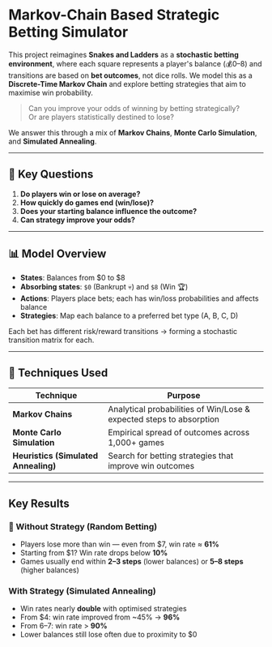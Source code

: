 # Markov-Chain Based Strategic Betting Simulator

This project reimagines **Snakes and Ladders** as a **stochastic betting environment**, where each square represents a player's balance (💰$0–$8) and transitions are based on **bet outcomes**, not dice rolls. We model this as a **Discrete-Time Markov Chain** and explore betting strategies that aim to maximise win probability.

> Can you improve your odds of winning by betting strategically?  
> Or are players statistically destined to lose?

We answer this through a mix of **Markov Chains**, **Monte Carlo Simulation**, and **Simulated Annealing**.

---

## 🧠 Key Questions

1. **Do players win or lose on average?**  
2. **How quickly do games end (win/lose)?**  
3. **Does your starting balance influence the outcome?**  
4. **Can strategy improve your odds?**

---

## 📊 Model Overview

- **States**: Balances from $0 to $8  
- **Absorbing states**: `$0` (Bankrupt 💀) and `$8` (Win 🏆)  
- **Actions**: Players place bets; each has win/loss probabilities and affects balance  
- **Strategies**: Map each balance to a preferred bet type (A, B, C, D)

Each bet has different risk/reward transitions → forming a stochastic transition matrix for each.

---

## 🔧 Techniques Used

| Technique                 | Purpose                                                                 |
|--------------------------|-------------------------------------------------------------------------|
| **Markov Chains**        | Analytical probabilities of Win/Lose & expected steps to absorption     |
| **Monte Carlo Simulation** | Empirical spread of outcomes across 1,000+ games                        |
| **Heuristics (Simulated Annealing)** | Search for betting strategies that improve win outcomes       |

---

## Key Results

### 🔁 Without Strategy (Random Betting)

- Players lose more than win — even from $7, win rate ≈ **61%**
- Starting from $1? Win rate drops below **10%**
- Games usually end within **2–3 steps** (lower balances) or **5–8 steps** (higher balances)

### With Strategy (Simulated Annealing)

- Win rates nearly **double** with optimised strategies  
- From $4: win rate improved from ~45% → **96%**  
- From $6–$7: win rate > **90%**  
- Lower balances still lose often due to proximity to $0
